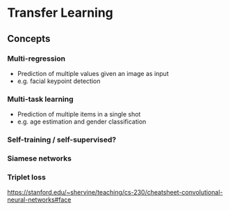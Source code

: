 # Transfer Learning

## Concepts
### Multi-regression
- Prediction of multiple values given an image as input
- e.g. facial keypoint detection

### Multi-task learning
- Prediction of multiple items in a single shot
- e.g. age estimation and gender classification

### Self-training / self-supervised?

### Siamese networks

### Triplet loss
https://stanford.edu/~shervine/teaching/cs-230/cheatsheet-convolutional-neural-networks#face